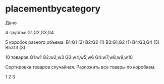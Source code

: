 # placementbycategory

Дано

4 группы:
G1,G2,G3,G4

5 коробок разного объема:
B1:G1 (2)
B2:G2 (1)
B3:G1,G2 (1)
B4:G3,G4 (5)
B5:G3 (3)

10 товаров
G1:w1
G2:w2,w3
G3:w4,w5,w6
G4:w7,w8,w9,w10

Сортировка товаров случайная.
Разложить все товары по коробкам.

1
2
3
